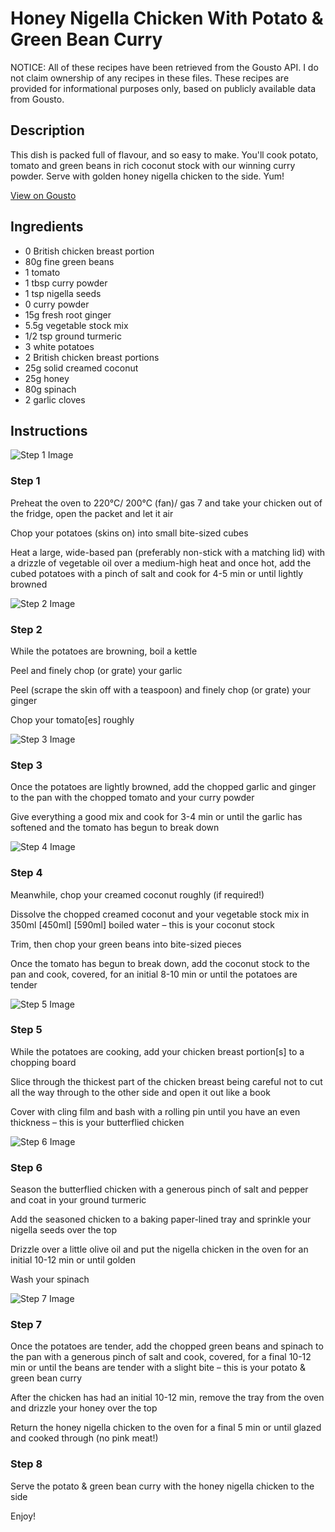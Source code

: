 # Honey Nigella Chicken With Potato & Green Bean Curry

NOTICE: All of these recipes have been retrieved from the Gousto API. I do not claim ownership of any recipes in these files. These recipes are provided for informational purposes only, based on publicly available data from Gousto.

## Description

This dish is packed full of flavour, and so easy to make. You'll cook potato, tomato and green beans in rich coconut stock with our winning curry powder. Serve with golden honey nigella chicken to the side. Yum!

[View on Gousto](https://www.gousto.co.uk/recipes/cookbook/honey-nigella-chicken-with-potato-green-bean-curry)

## Ingredients

- 0 British chicken breast portion
- 80g fine green beans
- 1 tomato
- 1 tbsp curry powder 
- 1 tsp nigella seeds
- 0 curry powder
- 15g fresh root ginger
- 5.5g vegetable stock mix
- 1/2 tsp ground turmeric
- 3 white potatoes
- 2 British chicken breast portions
- 25g solid creamed coconut
- 25g honey
- 80g spinach
- 2 garlic cloves

## Instructions

![Step 1 Image](https://production-media.gousto.co.uk/cms/recipe-step-image/Step-1-1649847914269-x200.jpg)

### Step 1

Preheat the oven to 220°C/ 200°C (fan)/ gas 7 and take your chicken out of the fridge, open the packet and let it air

Chop your potatoes (skins on) into small bite-sized cubes

Heat a large, wide-based pan (preferably non-stick with a matching lid) with a drizzle of vegetable oil over a medium-high heat and once hot, add the cubed potatoes with a pinch of salt and cook for 4-5 min or until lightly browned

![Step 2 Image](https://production-media.gousto.co.uk/cms/recipe-step-image/Step-2-1649847917591-x200.jpg)

### Step 2

While the potatoes are browning, boil a kettle

Peel and finely chop (or grate) your garlic

Peel (scrape the skin off with a teaspoon) and finely chop (or grate) your ginger

Chop your tomato[es] roughly

![Step 3 Image](https://production-media.gousto.co.uk/cms/recipe-step-image/Step-3-1649847920647-x200.jpg)

### Step 3

Once the potatoes are lightly browned, add the chopped garlic and ginger to the pan with the chopped tomato and your curry powder

Give everything a good mix and cook for 3-4 min or until the garlic has softened and the tomato has begun to break down

![Step 4 Image](https://production-media.gousto.co.uk/cms/recipe-step-image/Step-4-1649847924870-x200.jpg)

### Step 4

Meanwhile, chop your creamed coconut roughly (if required!)

Dissolve the chopped creamed coconut and your vegetable stock mix in 350ml <span class="text-purple">[450ml]</span> <span class="text-danger">[590ml]</span> boiled water – this is your coconut stock

Trim, then chop your green beans into bite-sized pieces

Once the tomato has begun to break down, add the coconut stock to the pan and cook, covered, for an initial 8-10 min or until the potatoes are tender

![Step 5 Image](https://production-media.gousto.co.uk/cms/recipe-step-image/Step-5-1649847927493-x200.jpg)

### Step 5

While the potatoes are cooking, add your chicken breast portion[s] to a chopping board

Slice through the thickest part of the chicken breast being careful not to cut all the way through to the other side and open it out like a book

Cover with cling film and bash with a rolling pin until you have an even thickness – this is your butterflied chicken

![Step 6 Image](https://production-media.gousto.co.uk/cms/recipe-step-image/Step-6-1649847931627-x200.jpg)

### Step 6

Season the butterflied chicken with a generous pinch of salt and pepper and coat in your ground turmeric

Add the seasoned chicken to a baking paper-lined tray and sprinkle your nigella seeds over the top

Drizzle over a little olive oil and put the nigella chicken in the oven for an initial 10-12 min or until golden

Wash your spinach

![Step 7 Image](https://production-media.gousto.co.uk/cms/recipe-step-image/Step-7-1649847934825-x200.jpg)

### Step 7

Once the potatoes are tender, add the chopped green beans and spinach to the pan with a generous pinch of salt and cook, covered, for a final 10-12 min or until the beans are tender with a slight bite – this is your potato & green bean curry

After the chicken has had an initial 10-12 min, remove the tray from the oven and drizzle your honey over the top

Return the honey nigella chicken to the oven for a final 5 min or until glazed and cooked through (no pink meat!)

### Step 8

Serve the potato & green bean curry with the honey nigella chicken to the side

Enjoy!

